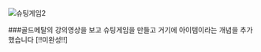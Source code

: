 
![슈팅게임2](https://github.com/GEUMAIN/C-Sharp/assets/128437656/50e9f827-2786-4045-bae8-2b73d650fff1)

###골드메탈의 강의영상을 보고 슈팅게임을 만들고 거기에 아이템이라는 개념을 추가했습니다 [!!미완성!!]
